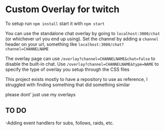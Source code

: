 # Custom Overlay for twitch

To setup run `npm install`
start it with `npm start`

You can use the standalone chat overlay by going to `localhost:3000/chat` (or whichever url you end up using).
Set the channel by adding a `channel` header on your url, something like `localhost:3000/chat?channel=CHANNELNAME`

The overlay page can use `/overlay?channel=CHANNELNAME&chat=false` to disable the built-in chat. 
Use `/overlay?channel=CHANNELNAME&type=NAME` to specify the type of overlay you setup through the CSS files

This project exists mostly to have a repository to use as reference, I struggled with finding something that did something similar

please dont' just use my overlays

## TO DO

-Adding event handlers for subs, follows, raids, etc.